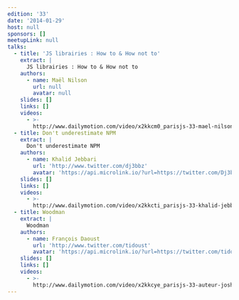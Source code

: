 ```yaml
---
edition: '33'
date: '2014-01-29'
host: null
sponsors: []
meetupLink: null
talks:
  - title: 'JS librairies : How to & How not to'
    extract: |
      JS librairies : How to & How not to
    authors:
      - name: Maël Nilson
        url: null
        avatar: null
    slides: []
    links: []
    videos:
      - >-
        http://www.dailymotion.com/video/x2kkcm0_parisjs-33-mael-nilson-js-librairies-how-to-how-not-to_webcam
  - title: Don't underestimate NPM
    extract: |
      Don't underestimate NPM
    authors:
      - name: Khalid Jebbari
        url: 'http://www.twitter.com/dj3bbz'
        avatar: 'https://api.microlink.io/?url=https://twitter.com/Dj3bbZ&embed=image.url'
    slides: []
    links: []
    videos:
      - >-
        http://www.dailymotion.com/video/x2kkcti_parisjs-33-khalid-jebbari-don-t-underestimate-npm_webcam
  - title: Woodman
    extract: |
      Woodman
    authors:
      - name: François Daoust
        url: 'http://www.twitter.com/tidoust'
        avatar: 'https://api.microlink.io/?url=https://twitter.com/tidoust&embed=image.url'
    slides: []
    links: []
    videos:
      - >-
        http://www.dailymotion.com/video/x2kkcye_parisjs-33-auteur-joshfire-woodman_webcam
---
```

